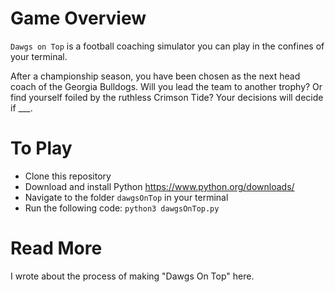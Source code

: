 # Game Overview

`Dawgs on Top` is a football coaching simulator you can play in the confines of your terminal.

After a championship season, you have been chosen as the next head coach of the Georgia Bulldogs. Will you lead the team to another trophy? Or find yourself foiled by the ruthless Crimson Tide? Your decisions will decide if \_\_\_.

# To Play

- Clone this repository
- Download and install Python
  https://www.python.org/downloads/
- Navigate to the folder `dawgsOnTop` in your terminal
- Run the following code: `python3 dawgsOnTop.py`

# Read More

I wrote about the process of making "Dawgs On Top" here.
